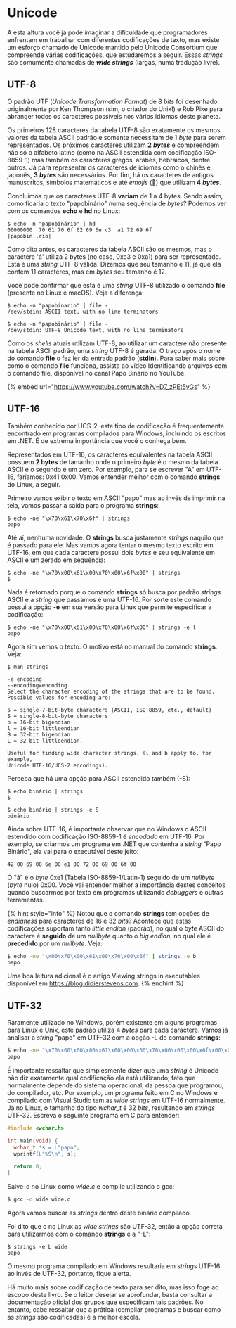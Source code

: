# Unicode

A esta altura você já pode imaginar a dificuldade que programadores enfrentam em trabalhar com diferentes codificações de texto, mas existe um esforço chamado de Unicode mantido pelo Unicode Consortium que compreende várias codificações, que estudaremos a seguir. Essas _strings_  são comumente chamadas de _**wide strings**_ (largas, numa tradução livre).

## UTF-8

O padrão UTF (_Unicode Transformation Format_) de 8 _bits_ foi desenhado originalmente por Ken Thompson (sim, o criador do Unix!) e Rob Pike para abranger todos os caracteres possíveis nos vários idiomas deste planeta.

Os primeiros 128 caracteres da tabela UTF-8 são exatamente os mesmos valores da tabela ASCII padrão e somente necessitam de 1 _byte_ para serem representados. Os próximos caracteres utilizam **2** _**bytes**_ e compreendem não só o alfabeto latino (como na ASCII estendida com codificação ISO-8859-1) mas também os caracteres gregos, árabes, hebraicos, dentre outros. Já para representar os caracteres de idiomas como o chinês e japonês, **3** _**bytes**_ são necessários. Por fim, há os caracteres de antigos manuscritos, símbolos matemáticos e até _emojis_ (🤗) que utilizam **4** _**bytes**_.

Concluímos que os caracteres UTF-8 **variam** de 1 a 4 bytes. Sendo assim, como ficaria o texto "papobinário" numa sequência de _bytes_? Podemos ver com os comandos **echo** e **hd** no Linux:

```
$ echo -n "papobinário" | hd
00000000  70 61 70 6f 62 69 6e c3  a1 72 69 6f              |papobin..rio|
```

Como dito antes, os caracteres da tabela ASCII são os mesmos, mas o caractere 'á' utiliza 2 bytes (no caso, 0xc3 e 0xa1) para ser representado. Esta é uma _string_ UTF-8 válida. Dizemos que seu tamanho é 11, já que ela contém 11 caracteres, mas em _bytes_ seu tamanho é 12.

Você pode confirmar que esta é uma _string_ UTF-8 utilizado o comando **file** (presente no Linux e macOS). Veja a diferença:

```
$ echo -n "papobinario" | file -
/dev/stdin: ASCII text, with no line terminators

$ echo -n "papobinário" | file -
/dev/stdin: UTF-8 Unicode text, with no line terminators
```

Como os _shells_ atuais utilizam UTF-8, ao utilizar um caractere não presente na tabela ASCII padrão, uma _string_ UTF-8 é gerada. O traço após o nome do comando **file** o fez ler da entrada padrão (**stdin**). Para saber mais sobre como o comando **file** funciona, assista ao vídeo Identificando arquivos com o comando file, disponível no canal Papo Binário no YouTube.

{% embed url="https://www.youtube.com/watch?v=D7_zPEt5vGs" %}

## UTF-16

Também conhecido por UCS-2, este tipo de codificação é frequentemente encontrado em programas compilados para Windows, incluindo os escritos em .NET. É de extrema importância que você o conheça bem.

Representados em UTF-16, os caracteres equivalentes na tabela ASCII possuem **2 bytes** de tamanho onde o primeiro _byte_ é o mesmo da tabela ASCII e o segundo é um zero. Por exemplo, para se escrever "A" em UTF-16, faríamos: 0x41 0x00. Vamos entender melhor com o comando **strings** do Linux, a seguir.

Primeiro vamos exibir o texto em ASCII "papo" mas ao invés de imprimir na tela, vamos passar a saída para o programa **strings**:

```
$ echo -ne "\x70\x61\x70\x6f" | strings
papo
```

Até aí, nenhuma novidade. O **strings** busca justamente _strings_ naquilo que é passado para ele. Mas vamos agora tentar o mesmo texto escrito em UTF-16, em que cada caractere possui dois _bytes_ e seu equivalente em ASCII e um zerado em sequência:

```
$ echo -ne "\x70\x00\x61\x00\x70\x00\x6f\x00" | strings
$
```

Nada é retornado porque o comando **strings** só busca por padrão _strings_ ASCII e a _string_ que passamos é uma UTF-16. Por sorte este comando possui a opção **-e** em sua versão para Linux que permite especificar a codificação:

```
$ echo -ne "\x70\x00\x61\x00\x70\x00\x6f\x00" | strings -e l
papo
```

Agora sim vemos o texto. O motivo está no manual do comando **strings**. Veja:

```
$ man strings
```

```
-e encoding
--encoding=encoding
Select the character encoding of the strings that are to be found.  Possible values for encoding are:

s = single-7-bit-byte characters (ASCII, ISO 8859, etc., default)
S = single-8-bit-byte characters
b = 16-bit bigendian
l = 16-bit littleendian
B = 32-bit bigendian
L = 32-bit littleendian.

Useful for finding wide character strings. (l and b apply to, for example,
Unicode UTF-16/UCS-2 encodings).
```

Perceba que há uma opção para ASCII estendido também (-S):

```
$ echo binário | strings
$

$ echo binário | strings -e S
binário
```

Ainda sobre UTF-16, é importante observar que no Windows o ASCII estendido com codificação ISO-8859-1 é _encodado_ em UTF-16. Por exemplo, se criarmos um programa em .NET que contenha a _string_ "Papo Binário", ela vai para o executável deste jeito:

```
42 00 69 00 6e 00 e1 00 72 00 69 00 6f 00
```

O "á" é o _byte_ 0xe1 (Tabela ISO-8859-1/Latin-1) seguido de um _nullbyte_ (_byte_ nulo) 0x00. Você vai entender melhor a importância destes conceitos quando buscarmos por texto em programas utilizando _debuggers_ e outras ferramentas.

{% hint style="info" %}
Notou que o comando **strings** tem opções de _endianess_ para caracteres de 16 e 32 _bits_? Acontece que estas codificações suportam tanto _little endian_ (padrão), no qual o _byte_ ASCII do caractere é **seguido** de um _nullbyte_ quanto o _big endian_, no qual ele é **precedido** por um _nullbyte_. Veja:

```bash
$ echo -ne "\x00\x70\x00\x61\x00\x70\x00\x6f" | strings -e b
papo
```

Uma boa leitura adicional é o artigo Viewing strings in executables disponível em https://blog.didierstevens.com.
{% endhint %}

## UTF-32

Raramente utilizado no Windows, porém existente em alguns programas para Linux e Unix, este padrão utiliza 4 _bytes_ para cada caractere. Vamos já analisar a _string_ "papo" em UTF-32 com a opção -L do comando **strings**:

```bash
$ echo -ne "\x70\x00\x00\x00\x61\x00\x00\x00\x70\x00\x00\x00\x6f\x00\x00\x00" | strings -e L
papo
```

É importante ressaltar que simplesmente dizer que uma _string_ é Unicode não diz exatamente qual codificação ela está utilizando, fato que normalmente depende do sistema operacional, da pessoa que programou, do compilador, etc. Por exemplo, um programa feito em C no Windows e compilado com Visual Studio tem as _wide strings_ em UTF-16 normalmente. Já no Linux, o tamanho do tipo _wchar\_t_ é 32 _bits_, resultando em _strings_ UTF-32. Escreva o seguinte programa em C para entender:

```c
#include <wchar.h>

int main(void) {
  wchar_t *s = L"papo";
  wprintf(L"%S\n", s);

  return 0;
}
```

Salve-o no Linux como _wide.c_ e compile utilizando o gcc:

```bash
$ gcc -o wide wide.c
```

Agora vamos buscar as _strings_ dentro deste binário compilado.

Foi dito que o no Linux as _wide strings_ são UTF-32, então a opção correta para utilizarmos com o comando **strings** é a "-L":

```
$ strings -e L wide
papo
```

O mesmo programa compilado em Windows resultaria em _strings_ UTF-16 ao invés de UTF-32, portanto, fique alerta.

Há muito mais sobre codificação de texto para ser dito, mas isso foge ao escopo deste livro. Se o leitor desejar se aprofundar, basta consultar a documentação oficial dos grupos que especificam tais padrões. No entanto, cabe ressaltar que a prática (compilar programas e buscar como as _strings_ são codificadas) é a melhor escola.
